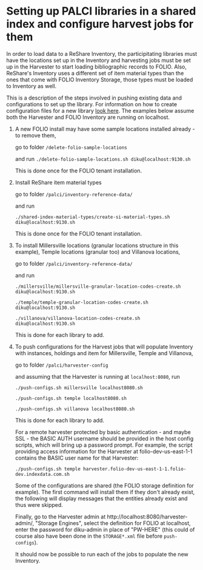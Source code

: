 # Setting up PALCI libraries in a shared index and configure harvest jobs for them

In order to load data to a ReShare Inventory, the participitating libraries must have the locations set up in the Inventory and harvesting jobs must be set up in the Harvester to start loading bibliographic records to FOLIO. Also, ReShare's Inventory uses
a different set of item material types than the ones that come with FOLIO Inventory Storage, those types must be loaded to Inventory as well.

This is a description of the steps involved in pushing existing data and configurations to set up the library. For information on how to create configuration files for a new library [look here](/util/harvester/README.md). The examples below assume both the Harvester and FOLIO Inventory are running on localhost.

1) A new FOLIO install may have some sample locations installed already - to remove them,

     go to folder `/delete-folio-sample-locations`

     and run
     `./delete-folio-sample-locations.sh diku@localhost:9130.sh`
     
     This is done once for the FOLIO tenant installation.

2) Install ReShare item material types

    go to folder `/palci/inventory-reference-data/`

    and run

    `./shared-index-material-types/create-si-material-types.sh diku@localhost:9130.sh`

    This is done once for the FOLIO tenant installation.
    
3) To install Millersville locations (granular locations structure in this example), Temple locations (granular too) and Villanova locations,

    go to folder `/palci/inventory-reference-data/`

    and run

    `./millersville/millersville-granular-location-codes-create.sh diku@localhost:9130.sh`

    `./temple/temple-granular-location-codes-create.sh diku@localhost:9130.sh`

    `./villanova/villanova-location-codes-create.sh diku@localhost:9130.sh`
    
    This is done for each library to add. 

4) To push configurations for the Harvest jobs that will populate Inventory with instances, holdings and item for Millersville, Temple and Villanova,

    go to folder `/palci/harvester-config`

    and assuming that the Harvester is running at `localhost:8080`, run

    `./push-configs.sh millersville localhost8080.sh`

    `./push-configs.sh temple localhost8080.sh`

    `./push-configs.sh villanova localhost8080.sh`
    
    This is done for each library to add. 

    For a remote harvester protected by basic authentication - and maybe SSL - the BASIC AUTH username should be provided in the host config scripts, which will bring up a password prompt. For example, the script providing access information for the Harvester at folio-dev-us-east-1-1 contains the BASIC user name for that Harvester:

    `./push-configs.sh temple harvester.folio-dev-us-east-1-1.folio-dev.indexdata.com.sh`

    Some of the configurations are shared (the FOLIO storage definition for example). The first command will install them if they don't already exist, the following will display messages that the entities already exist and thus were skipped.

    Finally, go to the Harvester admin at http://localhost:8080/harvester-admin/, "Storage Engines", select the definition for FOLIO at localhost, enter the password for diku-admin in place of "PW-HERE" (this could of course also have been done in the `STORAGE*.xml` file before `push-configs`).

    It should now be possible to run each of the jobs to populate the new Inventory.
